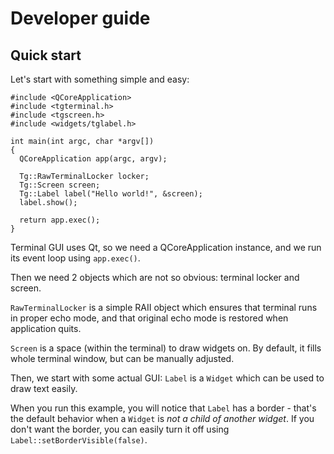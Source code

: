 # Developer guide

## Quick start

Let's start with something simple and easy:

```
#include <QCoreApplication>
#include <tgterminal.h>
#include <tgscreen.h>
#include <widgets/tglabel.h>

int main(int argc, char *argv[])
{
  QCoreApplication app(argc, argv);

  Tg::RawTerminalLocker locker;
  Tg::Screen screen;
  Tg::Label label("Hello world!", &screen);
  label.show();

  return app.exec();
}
```

Terminal GUI uses Qt, so we need a QCoreApplication instance, and we run its
event loop using `app.exec()`.

Then we need 2 objects which are not so obvious: terminal locker and screen.

`RawTerminalLocker` is a simple RAII object which ensures that terminal runs in
proper echo mode, and that original echo mode is restored when application
quits.

`Screen` is a space (within the terminal) to draw widgets on. By default, it
fills whole terminal window, but can be manually adjusted.

Then, we start with some actual GUI: `Label` is a `Widget` which can be used to
draw text easily.

When you run this example, you will notice that `Label` has a border - that's
the default behavior when a `Widget` is *not a child of another widget*. If you
don't want the border, you can easily turn it off using
`Label::setBorderVisible(false)`.
